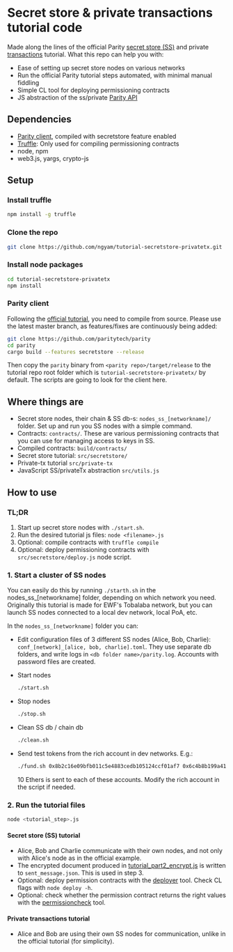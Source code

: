 # Secret store & private transactions tutorial code

Made along the lines of the official Parity [secret store (SS)](https://github.com/paritytech/wiki/blob/master/Secret-Store.md) and private [transactions](https://github.com/paritytech/wiki/blob/master/Private-Transactions.md) tutorial. What this repo can help you with:
 - Ease of setting up secret store nodes on various networks
 - Run the official Parity tutorial steps automated, with minimal manual fiddling
 - Simple CL tool for deploying permissioning contracts
 - JS abstraction of the ss/private [Parity API](https://wiki.parity.io/JSONRPC)
  
## Dependencies

- [Parity client](https://github.com/paritytech/parity-ethereum), compiled with secretstore feature enabled
- [Truffle](https://github.com/trufflesuite/truffle): Only used for compiling permissioning contracts
- node, npm
- web3.js, yargs, crypto-js
 
## Setup

### Install truffle

```bash
npm install -g truffle
```

### Clone the repo

```bash
git clone https://github.com/ngyam/tutorial-secretstore-privatetx.git
```

### Install node packages
```bash
cd tutorial-secretstore-privatetx
npm install
```

### Parity client

Following the [official tutorial](), you need to compile from source. Please use the latest master branch, as features/fixes are continuously being added:

```bash
git clone https://github.com/paritytech/parity
cd parity
cargo build --features secretstore --release
```

Then copy the `parity` binary from `<parity repo>/target/release` to the tutorial repo root folder which is `tutorial-secretstore-privatetx/` by default. The scripts are going to look for the client here.

## Where things are

- Secret store nodes, their chain & SS db-s: `nodes_ss_[networkname]/` folder. Set up and run you SS nodes with a simple command.
- Contracts: `contracts/`. These are various permissioning contracts that you can use for managing access to keys in SS.
- Compiled contracts: `build/contracts/`
- Secret store tutorial: `src/secretstore/`
- Private-tx tutorial `src/private-tx`
- JavaScript SS/privateTx abstraction `src/utils.js`

## How to use

### TL;DR
 1.  Start up secret store nodes with `./start.sh`.
 2.  Run the desired tutorial js files: `node <filename>.js`
 3.  Optional: compile contracts with ```truffle compile```
 4.  Optional: deploy permissioning contracts with `src/secretstore/deploy.js` node script.

### 1. Start a cluster of SS nodes

You can easily do this by running `./starth.sh` in the nodes_ss_[networkname] folder, depending on which network you need. Originally this tutorial is made for EWF's Tobalaba network, but you can launch SS nodes connected to a local dev network, local PoA, etc.

In the `nodes_ss_[networkname]` folder you can:

 - Edit configuration files of 3 different SS nodes (Alice, Bob, Charlie): `conf_[network]_[alice, bob, charlie].toml`. They use separate db folders, and write logs in `<db folder name>/parity.log`. Accounts with password files are created.

 - Start nodes
   ```bash
   ./start.sh
   ```
 - Stop nodes
   ```bash
   ./stop.sh
   ```
 - Clean SS db / chain db
   ```bash
   ./clean.sh
   ```

 - Send test tokens from the rich account in dev networks. E.g.:
   ```bash
   ./fund.sh 0x8b2c16e09bfb011c5e4883cedb105124ccf01af7 0x6c4b8b199a41b721e0a95df9860cf0a18732e76d 0x3144de21da6de18061f818836fa3db8f3d6b6989
   ```
   10 Ethers is sent to each of these accounts. Modify the rich account in the script if needed.


### 2. Run the tutorial files
```bash
node <tutorial_step>.js
```

#### Secret store (SS) tutorial
 - Alice, Bob and Charlie communicate with their own nodes, and not only with Alice's node as in the official example.
 - The encrypted document produced in [tutorial_part2_encrypt.js](./src/secretstore/tutorial_part2_encrypt.js) is written to `sent_message.json`. This is used in step 3.
 - Optional: deploy permission contracts with the [deployer](./src/secretstore/deploy.js) tool. Check CL flags with ```node deploy -h```.
 - Optional: check whether the permission contract returns the right values with the [permissioncheck](./src/secretstore/deploy.js) tool.


#### Private transactions tutorial
- Alice and Bob are using their own SS nodes for communication, unlike in the official tutorial (for simplicity).
